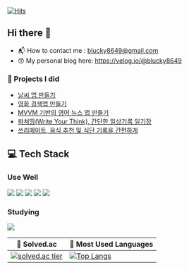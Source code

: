 
[![Hits](https://hits.seeyoufarm.com/api/count/incr/badge.svg?url=https%3A%2F%2Fgithub.com%2Fblucky8649&count_bg=%23FF6565&title_bg=%23555555&icon=&icon_color=%23000000&title=hits&edge_flat=false)](https://hits.seeyoufarm.com)

## Hi there 👋   
* 📬 How to contact me : blucky8649@gmail.com
* 😙 My personal blog here: https://velog.io/@blucky8649

### 📝 Projects I did
* [날씨 앱 만들기](https://github.com/blucky8649/MyWeatherApp)
* [영화 검색앱 만들기](https://github.com/blucky8649/MyMovieApp)
* [MVVM 기반의 영어 뉴스 앱 만들기](https://github.com/blucky8649/MVVMNewsApp)
* [롸쳐띵(Write Your Think), 간단한 일상기록 일기장](https://github.com/blucky8649/Write_your_think)
* [쓰리메이트, 음식 추천 및 식단 기록을 간편하게](https://github.com/blucky8649/ThreeMate)

## 💻 Tech Stack
### Use Well  

<img src="https://img.shields.io/badge/Android-3DDC84?style=flat-square&logo=Android&logoColor=white"> <img src="https://img.shields.io/badge/Kotlin-7f72ff?style=flat-square&logo=Kotlin&logoColor=white"> <img src="https://img.shields.io/badge/Java-007396?style=flat-square&logo=java&logoColor=white"> <img src="https://img.shields.io/badge/Firebase-ffca28?style=flat-square&logo=firebase&logoColor=white"> <img src="https://img.shields.io/badge/Sqlite-be3939?style=flat-square&logo=sqlite&logoColor=white">

### Studying  

 <img src="https://img.shields.io/badge/Jetpack Compose-4285F?style=flat-square&logo=jetpackcompose&logoColor=white">





|👦 Solved.ac|🥇 Most Used Languages|
|------|---|
|[![solved.ac tier](http://mazassumnida.wtf/api/generate_badge?boj=blucky8649)](https://solved.ac/blucky8649)|[![Top Langs](https://github-readme-stats.vercel.app/api/top-langs/?username=blucky8649)](https://github.com/blucky8649)|


<!--
**blucky8649/blucky8649** is a ✨ _special_ ✨ repository because its `README.md` (this file) appears on your GitHub profile.
asd
Here are some ideas to get you started:

- 🔭 I’m currently working on ...
- 🌱 I’m currently learning ...
- 👯 I’m looking to collaborate on ...
- 🤔 I’m looking for help with ...
- 💬 Ask me about ...
- 📫 How to reach me: ...
- 😄 Pronouns: ...
- ⚡ Fun fact: ...
dsfg
<p>
<img src="https://img.shields.io/badge/Android-3DDC84?style=flat-square&logo=Android&logoColor=white"/></a> &nbsp
<img src="https://img.shields.io/badge/Firebase-FFCA28?style=flat-square&logo=Firebase&logoColor=white"/></a> &nbsp
<img src="https://img.shields.io/badge/SQLite-003B57?style=flat-square&logo=SQLite&logoColor=white"/></a> &nbsp
<img src="https://img.shields.io/badge/Java-007396?style=flat-square&logo=Java&logoColor=white"/></a> &nbsp
<img src="https://img.shields.io/badge/Kotlin-7F52FF?style=flat-square&logo=Kotlin&logoColor=white"/></a> &nbsp
</p>
-->
